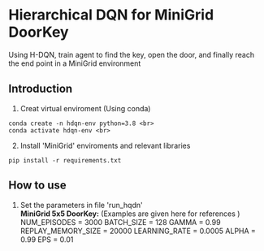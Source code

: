# Hierarchical DQN for MiniGrid DoorKey
Using H-DQN, train agent to find the key, open the door, and finally reach the end point in a MiniGrid environment

## Introduction
1. Creat virtual enviroment (Using conda)
```
conda create -n hdqn-env python=3.8 <br>
conda activate hdqn-env <br>
```
2. Install 'MiniGrid' enviroments and relevant libraries
```
pip install -r requirements.txt
```

## How to use
1. Set the parameters in file 'run_hqdn' <br>
**MiniGrid 5x5 DoorKey:** (Examples are given here for references )
NUM_EPISODES = 3000 
BATCH_SIZE = 128 
GAMMA = 0.99 
REPLAY_MEMORY_SIZE = 20000 
LEARNING_RATE = 0.0005 
ALPHA = 0.99 
EPS = 0.01 

